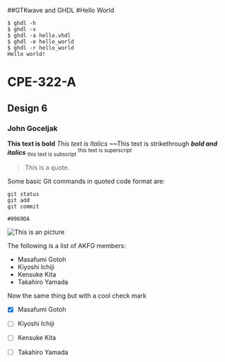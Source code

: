 ##GTKwave and GHDL
#Hello World

```
$ ghdl -h
$ ghdl -v
$ ghdl -a hello.vhdl
$ ghdl -e hello_world
$ ghdl -r hello_world
Hello world!
```

# CPE-322-A
## Design 6
### John Goceljak
**This text is bold**
*This text is Italics*
~~This text is strikethrough
***bold and italics***
<sub>this text is subscript</sub>
<sup>this text is superscript</sup>
 
> This is a quote.

Some basic Git commands in quoted code format are:
```
git status
git add
git commit
```
`#0969DA`


![This is an picture](https://myoctocat.com/assets/images/base-octocat.svg)

The following is a list of AKFG members:

- Masafumi Gotoh
- Kiyoshi Ichiji
- Kensuke Kita
- Takahiro Yamada

Now the same thing but with a cool check mark

- [x] Masafumi Gotoh
- [ ] Kiyoshi Ichiji
- [ ] Kensuke Kita
- [ ] Takahiro Yamada

